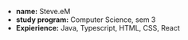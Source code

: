 - **name:** Steve.eM
- **study program:** Computer Science, sem 3
- **Expierience:** Java, Typescript, HTML, CSS, React
